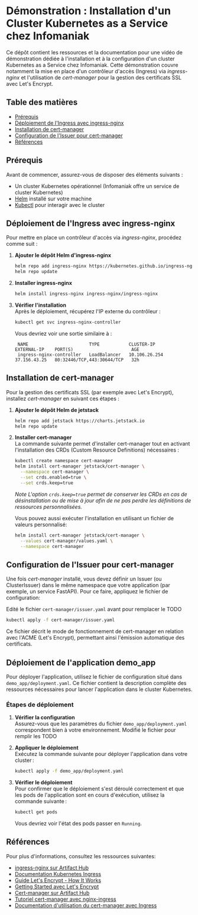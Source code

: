 # Démonstration : Installation d'un Cluster Kubernetes as a Service chez Infomaniak

Ce dépôt contient les ressources et la documentation pour une vidéo de démonstration dédiée à l'installation et à la configuration d'un cluster Kubernetes as a Service chez Infomaniak. Cette démonstration couvre notamment la mise en place d'un contrôleur d'accès (Ingress) via _ingress-nginx_ et l'utilisation de _cert-manager_ pour la gestion des certificats SSL avec Let's Encrypt.

## Table des matières

- [Prérequis](#prérequis)
- [Déploiement de l'Ingress avec ingress-nginx](#déploiement-de-lingress-avec-ingress-nginx)
- [Installation de cert-manager](#installation-de-cert-manager)
- [Configuration de l'Issuer pour cert-manager](#configuration-de-lissuer-pour-cert-manager)
- [Références](#références)

## Prérequis

Avant de commencer, assurez-vous de disposer des éléments suivants :

- Un cluster Kubernetes opérationnel (Infomaniak offre un service de cluster Kubernetes)
- [Helm](https://helm.sh/) installé sur votre machine
- [Kubectl](https://kubernetes.io/docs/tasks/tools/) pour interagir avec le cluster

## Déploiement de l'Ingress avec ingress-nginx

Pour mettre en place un contrôleur d'accès via _ingress-nginx_, procédez comme suit :

1. **Ajouter le dépôt Helm d'ingress-nginx**  
   ```bash
   helm repo add ingress-nginx https://kubernetes.github.io/ingress-nginx
   helm repo update
   ```

2. **Installer ingress-nginx**  
   ```bash
   helm install ingress-nginx ingress-nginx/ingress-nginx
   ```

3. **Vérifier l'installation**  
   Après le déploiement, récupérez l'IP externe du contrôleur :
   ```bash
   kubectl get svc ingress-nginx-controller
   ```
   Vous devriez voir une sortie similaire à :
   ```
    NAME                       TYPE           CLUSTER-IP      EXTERNAL-IP    PORT(S)                      AGE
    ingress-nginx-controller   LoadBalancer   10.106.26.254   37.156.43.25   80:32446/TCP,443:30644/TCP   32h
   ```

## Installation de cert-manager

Pour la gestion des certificats SSL (par exemple avec Let's Encrypt), installez _cert-manager_ en suivant ces étapes :

1. **Ajouter le dépôt Helm de jetstack**  
   ```bash
   helm repo add jetstack https://charts.jetstack.io
   helm repo update
   ```

2. **Installer cert-manager**  
   La commande suivante permet d'installer cert-manager tout en activant l'installation des CRDs (Custom Resource Definitions) nécessaires :
   ```bash
   kubectl create namespace cert-manager
   helm install cert-manager jetstack/cert-manager \
     --namespace cert-manager \
     --set crds.enabled=true \
     --set crds.keep=true
   ```
   *Note L'option `crds.keep=true` permet de conserver les CRDs en cas de désinstallation ou de mise à jour afin de ne pas perdre les définitions de ressources personnalisées.*

   Vous pouvez aussi exécuter l'installation en utilisant un fichier de valeurs personnalisé:
   ```bash
   helm install cert-manager jetstack/cert-manager \
     --values cert-manager/values.yaml \
     --namespace cert-manager
   ```

## Configuration de l'Issuer pour cert-manager

Une fois _cert-manager_ installé, vous devez définir un Issuer (ou ClusterIssuer) dans le même namespace que votre application (par exemple, un service FastAPI). Pour ce faire, appliquez le fichier de configuration:

Edité le fichier ``cert-manager/issuer.yaml`` avant pour remplacer le TODO

```bash
kubectl apply -f cert-manager/issuer.yaml
```

Ce fichier décrit le mode de fonctionnement de cert-manager en relation avec l'ACME (Let's Encrypt), permettant ainsi l'émission automatique des certificats.

## Déploiement de l'application demo_app

Pour déployer l'application, utilisez le fichier de configuration situé dans `demo_app/deployment.yaml`. Ce fichier contient la description complète des ressources nécessaires pour lancer l'application dans le cluster Kubernetes.

### Étapes de déploiement

1. **Vérifier la configuration**  
   Assurez-vous que les paramètres du fichier `demo_app/deployment.yaml` correspondent bien à votre environnement. Modifié le fichier pour remplir les TODO

2. **Appliquer le déploiement**  
   Exécutez la commande suivante pour déployer l'application dans votre cluster :
   ```bash
   kubectl apply -f demo_app/deployment.yaml
   ```

3. **Vérifier le déploiement**  
   Pour confirmer que le déploiement s'est déroulé correctement et que les pods de l'application sont en cours d'exécution, utilisez la commande suivante :
   ```bash
   kubectl get pods
   ```
   Vous devriez voir l'état des pods passer en `Running`.

## Références

Pour plus d'informations, consultez les ressources suivantes:
- [ingress-nginx sur Artifact Hub](https://artifacthub.io/packages/helm/ingress-nginx/ingress-nginx)
- [Documentation Kubernetes Ingress](https://kubernetes.io/docs/concepts/services-networking/ingress/)
- [Guide Let's Encrypt - How It Works](https://letsencrypt.org/how-it-works/)
- [Getting Started avec Let's Encrypt](https://letsencrypt.org/getting-started/)
- [Cert-manager sur Artifact Hub](https://artifacthub.io/packages/helm/cert-manager/cert-manager)
- [Tutoriel cert-manager avec nginx-ingress](https://cert-manager.io/docs/tutorials/acme/nginx-ingress/)
- [Documentation d'utilisation du cert-manager avec Ingress](https://cert-manager.io/docs/usage/ingress/)